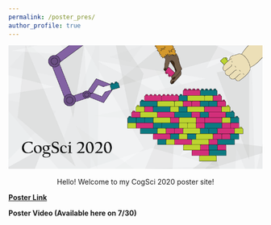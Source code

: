 ```yaml
---
permalink: /poster_pres/
author_profile: true
---
```




![CogSci2020](/images/CogSci2020-Banner.png)

<div align="center">Hello! Welcome to my CogSci 2020 poster site!</div>
  
[<b>Poster Link</b>](https://carlsonrw.github.io/files/CogSci2020.pdf) 

<b>Poster Video (Available here on 7/30) </b> 
 


